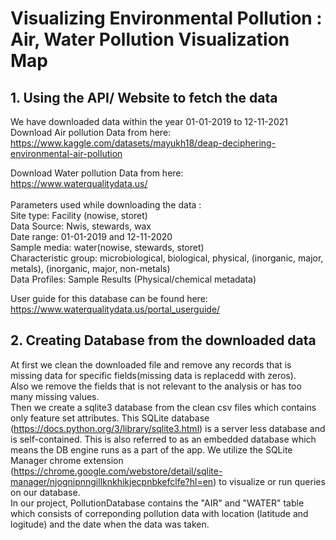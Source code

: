# Visualizing Environmental Pollution : Air, Water Pollution Visualization Map

## 1. Using the API/ Website to fetch the data
We have downloaded data within the year 01-01-2019 to 12-11-2021 <br>
Download Air pollution Data from here: <br> 
https://www.kaggle.com/datasets/mayukh18/deap-deciphering-environmental-air-pollution <br> 

Download Water pollution Data from here: <br> 
https://www.waterqualitydata.us/ <br> 
<br>
Parameters used while downloading the data : <br> 
Site type: Facility (nowise, storet)<br>
Data Source: Nwis, stewards, wax<br>
Date range: 01-01-2019 and 12-11-2020<br>
Sample media: water(nowise, stewards, storet)<br>
Characteristic group: microbiological, biological, physical, (inorganic, major, metals), (inorganic, major, non-metals)<br>
Data Profiles: Sample Results (Physical/chemical metadata)<br> 

User guide for this database can be found here: <br>
https://www.waterqualitydata.us/portal_userguide/

## 2. Creating Database from the downloaded data
At first we clean the downloaded file and remove any records that is missing data for specific fields(missing data is replacedd with zeros). <br>
Also we remove the fields that is not relevant to the analysis or has too many missing values. <br>
Then we create a sqlite3 database from the clean csv files which contains only feature set attributes. This SQLite database (https://docs.python.org/3/library/sqlite3.html) is a server less database and is self-contained. This is also referred to as an embedded database which means the DB engine runs as a part of the app. We utilize the SQLite Manager chrome extension (https://chrome.google.com/webstore/detail/sqlite-manager/njognipnngillknkhikjecpnbkefclfe?hl=en) to visualize or run queries on our database. <br>
In our project, PollutionDatabase contains the "AIR" and "WATER" table which consists of correponding pollution data with location (latitude and logitude) and the date when the data was taken. <br> 

